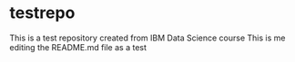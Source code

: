 # testrepo
This is a test repository created from IBM Data Science course
This is me editing the README.md file as a test
